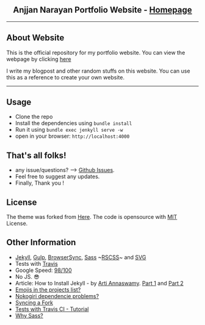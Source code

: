 <p align="center">
    <h2 align="center">Anjjan Narayan Portfolio Website - <a href="https://ajnarayan.github.io">Homepage</a></h2>
</p>

---

## About Website
This is the official repository for my portfolio website. You can view the webpage by clicking [here](http://ajnarayan.github.io)

I write my blogpost and other random stuffs on this website. You can use this as a reference to create your own website. 

---

## Usage
 - Clone the repo
 - Install the dependencies using `bundle install`
 - Run it using `bundle exec jenkyll serve -w`
 - open in your browser: `http://localhost:4000`
 
## That's all folks! 
 - any issue/questions? --> [Github Issues](https://github.com/ajnarayan/ajnarayan.github.io/issues). 
 - Feel free to suggest any updates. 
 - Finally, Thank you ! 

## License
The theme was forked from [Here](https://github.com/sergiokopplin/indigo). The code is opensource with [MIT](http://kopplin.mit-license.org/) License. 

## Other Information
- [Jekyll](https://jekyllrb.com/), [Gulp](http://gulpjs.com/), [BrowserSync](https://www.browsersync.io/), [Sass](http://sass-lang.com/) ~[RSCSS](http://rscss.io/)~ and [SVG](https://www.w3.org/Graphics/SVG/)
- Tests with [Travis](https://travis-ci.org/)
- Google Speed: [98/100](https://developers.google.com/speed/pagespeed/insights/?url=http%3A%2F%2Fsergiokopplin.github.io%2Findigo%2F)
- No JS. :sunglasses:
- Article: How to Install Jekyll - by [Arti Annaswamy](https://github.com/aannasw). [Part 1](http://artiannaswamy.com/build-a-github-blog-part-1) and [Part 2](http://artiannaswamy.com/build-a-github-blog-part-2)
- [Emojis in the projects list?](https://github.com/sergiokopplin/indigo/issues/72)
- [Nokogiri dependencie problems?](https://github.com/sergiokopplin/indigo/issues/81)
- [Syncing a Fork](https://help.github.com/articles/syncing-a-fork/)
- [Tests with Travis CI - Tutorial](http://www.raywenderlich.com/109418/travis-ci-tutorial)
- [Why Sass?](https://github.com/sergiokopplin/indigo/issues/117)